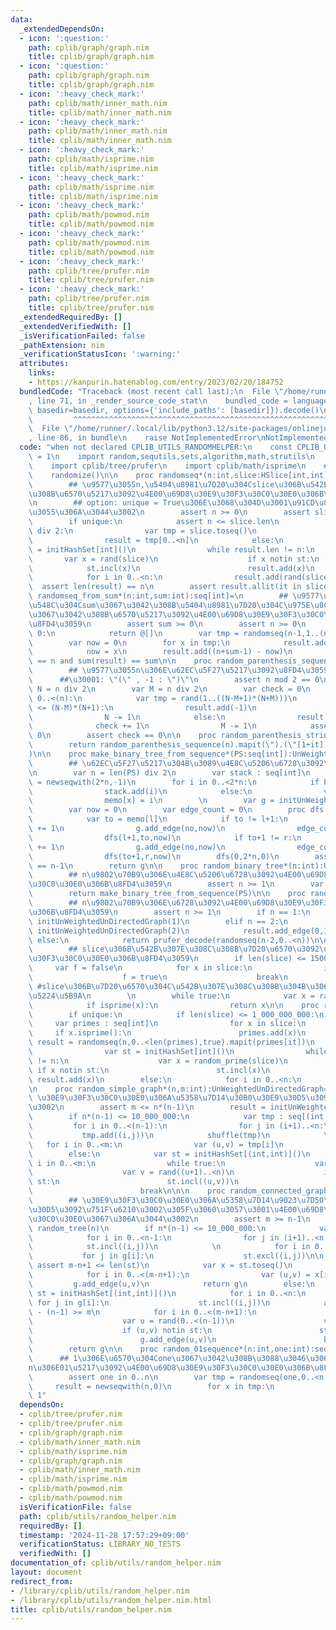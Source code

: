 ```yaml
---
data:
  _extendedDependsOn:
  - icon: ':question:'
    path: cplib/graph/graph.nim
    title: cplib/graph/graph.nim
  - icon: ':question:'
    path: cplib/graph/graph.nim
    title: cplib/graph/graph.nim
  - icon: ':heavy_check_mark:'
    path: cplib/math/inner_math.nim
    title: cplib/math/inner_math.nim
  - icon: ':heavy_check_mark:'
    path: cplib/math/inner_math.nim
    title: cplib/math/inner_math.nim
  - icon: ':heavy_check_mark:'
    path: cplib/math/isprime.nim
    title: cplib/math/isprime.nim
  - icon: ':heavy_check_mark:'
    path: cplib/math/isprime.nim
    title: cplib/math/isprime.nim
  - icon: ':heavy_check_mark:'
    path: cplib/math/powmod.nim
    title: cplib/math/powmod.nim
  - icon: ':heavy_check_mark:'
    path: cplib/math/powmod.nim
    title: cplib/math/powmod.nim
  - icon: ':heavy_check_mark:'
    path: cplib/tree/prufer.nim
    title: cplib/tree/prufer.nim
  - icon: ':heavy_check_mark:'
    path: cplib/tree/prufer.nim
    title: cplib/tree/prufer.nim
  _extendedRequiredBy: []
  _extendedVerifiedWith: []
  _isVerificationFailed: false
  _pathExtension: nim
  _verificationStatusIcon: ':warning:'
  attributes:
    links:
    - https://kanpurin.hatenablog.com/entry/2023/02/20/184752
  bundledCode: "Traceback (most recent call last):\n  File \"/home/runner/.local/lib/python3.12/site-packages/onlinejudge_verify/documentation/build.py\"\
    , line 71, in _render_source_code_stat\n    bundled_code = language.bundle(stat.path,\
    \ basedir=basedir, options={'include_paths': [basedir]}).decode()\n          \
    \         ^^^^^^^^^^^^^^^^^^^^^^^^^^^^^^^^^^^^^^^^^^^^^^^^^^^^^^^^^^^^^^^^^^^^^^^^^^^^^^^^^\n\
    \  File \"/home/runner/.local/lib/python3.12/site-packages/onlinejudge_verify/languages/nim.py\"\
    , line 86, in bundle\n    raise NotImplementedError\nNotImplementedError\n"
  code: "when not declared CPLIB_UTILS_RANDOMHELPER:\n    const CPLIB_UTILS_RANDOMHELPER*\
    \ = 1\n    import random,sequtils,sets,algorithm,math,strutils\n    import cplib/graph/graph\n\
    \    import cplib/tree/prufer\n    import cplib/math/isprime\n    # https://kanpurin.hatenablog.com/entry/2023/02/20/184752\n\
    \    randomize()\n\n    proc randomseq*(n:int,slice:HSlice[int,int],unique:bool=false):seq[int]=\n\
    \        ## \u9577\u3055n,\u5404\u8981\u7D20\u304Cslice\u306B\u542B\u307E\u308C\
    \u308B\u6570\u5217\u3092\u4E00\u69D8\u30E9\u30F3\u30C0\u30E0\u306B\u8FD4\u3059\
    \n        ## option: unique = True\u306E\u3068\u304D\u3001\u91CD\u8907\u3092\u8A31\
    \u3055\u306A\u3044\u3002\n        assert n >= 0\n        assert slice.len >= 1\n\
    \        if unique:\n            assert n <= slice.len\n            if n >= slice.len\
    \ div 2:\n                var tmp = slice.toseq()\n                shuffle(tmp)\n\
    \                result = tmp[0..<n]\n            else:\n                var st\
    \ = initHashSet[int]()\n                while result.len != n:\n             \
    \       var x = rand(slice)\n                    if x notin st:\n            \
    \            st.incl(x)\n                        result.add(x)\n        else:\n\
    \            for i in 0..<n:\n                result.add(rand(slice))\n      \
    \  assert len(result) == n\n        assert result.allit(it in slice)\n\n    proc\
    \ randomseq_from_sum*(n:int,sum:int):seq[int]=\n        ## \u9577\u3055n,\u7DCF\
    \u548C\u304Csum\u3067\u3042\u308B\u5404\u8981\u7D20\u304C\u975E\u8CA0\u6574\u6570\
    \u3067\u3042\u308B\u6570\u5217\u3092\u4E00\u69D8\u30E9\u30F3\u30C0\u30E0\u306B\
    \u8FD4\u3059\n        assert sum >= 0\n        assert n >= 0\n        if n ==\
    \ 0:\n            return @[]\n        var tmp = randomseq(n-1,1..(n+sum-1),true).sorted()\n\
    \        var now = 0\n        for x in tmp:\n            result.add(x-now-1)\n\
    \            now = x\n        result.add((n+sum-1) - now)\n        assert len(result)\
    \ == n and sum(result) == sum\n\n    proc random_parenthesis_sequence*(n:int):seq[int]=\n\
    \        ## \u9577\u3055n\u306E\u62EC\u5F27\u5217\u3092\u8FD4\u3059\u3002\n  \
    \      ##\u30001: \"(\" , -1 : \")\"\n        assert n mod 2 == 0\n\n        var\
    \ N = n div 2\n        var M = n div 2\n        var check = 0\n        for i in\
    \ 0..<(n):\n            var tmp = rand(1..((N-M+1)*(N+M)))\n            if tmp\
    \ <= (N-M)*(N+1):\n                result.add(-1)\n                check -= 1\n\
    \                N -= 1\n            else:\n                result.add(1)\n  \
    \              check += 1\n                M -= 1\n            assert check >=\
    \ 0\n        assert check == 0\n\n    proc random_parenthesis_string*(n:int):string=\n\
    \        return random_parenthesis_sequence(n).mapit(\").(\"[1+it]).join(\"\"\
    )\n\n    proc make_binary_tree_from_sequence*(PS:seq[int]):UnWeightedUnDirectedGraph=\n\
    \        ## \u62EC\u5F27\u5217\u304B\u3089\u4E8C\u5206\u6728\u3092\u5FA9\u5143\
    \n        var n = len(PS) div 2\n        var stack : seq[int]\n        var memo\
    \ = newseqwith(2*n,-1)\n        for i in 0..<2*n:\n            if PS[i] == 1:\n\
    \                stack.add(i)\n            else:\n                var x = stack.pop()\n\
    \                memo[x] = i\n        \n        var g = initUnWeightedUnDirectedGraph(n)\n\
    \        var now = 0\n        var edge_count = 0\n        proc dfs(l,r,no:int)=\n\
    \            var to = memo[l]\n            if to != l+1:\n                now\
    \ += 1\n                g.add_edge(no,now)\n                edge_count += 1\n\
    \                dfs(l+1,to,now)\n            if to+1 != r:\n                now\
    \ += 1\n                g.add_edge(no,now)\n                edge_count += 1\n\
    \                dfs(to+1,r,now)\n        dfs(0,2*n,0)\n        assert edge_count\
    \ == n-1\n        return g\n\n    proc random_binary_tree*(n:int):UnWeightedUnDirectedGraph=\n\
    \        ## n\u9802\u70B9\u306E\u4E8C\u5206\u6728\u3092\u4E00\u69D8\u30E9\u30F3\
    \u30C0\u30E0\u306B\u8FD4\u3059\n        assert n >= 1\n        var PS = random_parenthesis_sequence(2*n)\n\
    \        return make_binary_tree_from_sequence(PS)\n\n    proc random_tree*(n:int):UnWeightedUnDirectedGraph=\n\
    \        ## n\u9802\u70B9\u306E\u6728\u3092\u4E00\u69D8\u30E9\u30F3\u30C0\u30E0\
    \u306B\u8FD4\u3059\n        assert n >= 1\n        if n == 1:\n            return\
    \ initUnWeightedUnDirectedGraph(1)\n        elif n == 2:\n            result =\
    \ initUnWeightedUnDirectedGraph(2)\n            result.add_edge(0,1)\n       \
    \ else:\n            return prufer_decode(randomseq(n-2,0..<n))\n\n    proc random_prime*(slice:HSlice[int,int]):int=\n\
    \        ## slice\u306B\u542B\u307E\u308C\u308B\u7D20\u6570\u3092\u4E00\u69D8\u30E9\
    \u30F3\u30C0\u30E0\u306B\u8FD4\u3059\n        if len(slice) <= 1500:\n       \
    \     var f = false\n            for x in slice:\n                if isprime(x):\n\
    \                    f = true\n                    break\n            assert f\
    \ #slice\u306B\u7D20\u6570\u304C\u542B\u307E\u308C\u308B\u304B\u3069\u3046\u304B\
    \u5224\u5B9A\n        \n        while true:\n            var x = rand(slice)\n\
    \            if isprime(x):\n                return x\n\n    proc random_prime_sequence*(n:int,slice:HSlice[int,int],unique:bool=false):seq[int]=\n\
    \        if unique:\n            if len(slice) <= 1_000_000_000:\n           \
    \     var primes : seq[int]\n                for x in slice:\n               \
    \     if x.isprime():\n                        primes.add(x)\n               \
    \ result = randomseq(n,0..<len(primes),true).mapit(primes[it])\n            else:\n\
    \                var st = initHashSet[int]()\n                while result.len\
    \ != n:\n                    var x = random_prime(slice)\n                   \
    \ if x notin st:\n                        st.incl(x)\n                       \
    \ result.add(x)\n        else:\n            for i in 0..<n:\n                result.add(random_prime(slice))\n\
    \n    proc random_simple_graph*(n,m:int):UnWeightedUnDirectedGraph=\n        ##\
    \ \u30E9\u30F3\u30C0\u30E0\u306A\u5358\u7D14\u30B0\u30E9\u30D5\u3092\u4F5C\u6210\
    \u3002\n        assert m <= n*(n-1)\n        result = initUnWeightedUnDirectedGraph(n)\n\
    \        if n*(n-1) <= 10_000_000:\n            var tmp : seq[(int,int)]\n   \
    \         for i in 0..<(n-1):\n                for j in (i+1)..<n:\n         \
    \           tmp.add((i,j))\n            shuffle(tmp)\n            \n         \
    \   for i in 0..<m:\n                var (u,v) = tmp[i]\n                result.add_edge(u,v)\n\
    \        else:\n            var st = initHashSet[(int,int)]()\n            for\
    \ i in 0..<m:\n                while true:\n                    var u = rand(0..<(n-1))\n\
    \                    var v = rand((u+1)..<n)\n                    if (u,v) notin\
    \ st:\n                        st.incl((u,v))\n                        result.add_edge(u,v)\n\
    \                        break\n\n\n    proc random_connected_graph*(n,m:int):UnWeightedUnDirectedGraph=\n\
    \        ## \u30E9\u30F3\u30C0\u30E0\u306A\u5358\u7D14\u9023\u7D50\u30B0\u30E9\
    \u30D5\u3092\u751F\u6210\u3002\u305F\u3060\u3057\u3001\u4E00\u69D8\u30E9\u30F3\
    \u30C0\u30E0\u3067\u306A\u3044\u3002\n        assert m >= n-1\n        var g =\
    \ random_tree(n)\n        if n*(n-1) <= 10_000_000:\n            var st = initHashSet[(int,int)]()\n\
    \            for i in 0..<n-1:\n                for j in (i+1)..<n:\n        \
    \            st.incl((i,j))\n            \n            for i in 0..<n:\n     \
    \           for j in g[i]:\n                    st.excl((i,j))\n\n           \
    \ assert m-n+1 <= len(st)\n            var x = st.toseq()\n            shuffle(x)\n\
    \            for i in 0..<(m-n+1):\n                var (u,v) = x[i]\n       \
    \         g.add_edge(u,v)\n            return g\n        else:\n            var\
    \ st = initHashSet[(int,int)]()\n            for i in 0..<n:\n               \
    \ for j in g[i]:\n                    st.incl((i,j))\n            assert n*(n-1)\
    \ - (n-1) >= m\n            for i in 0..<(m-n+1):\n                while true:\n\
    \                    var u = rand(0..<(n-1))\n                    var v = rand((u+1)..<n)\n\
    \                    if (u,v) notin st:\n                        st.incl((u,v))\n\
    \                        g.add_edge(u,v)\n                        break\n    \
    \        return g\n\n    proc random_01sequence*(n:int,one:int):seq[int]=\n  \
    \      ## 1\u306E\u6570\u304Cone\u3067\u3042\u308B\u3088\u3046\u306A\u9577\u3055\
    n\u306E01\u5217\u3092\u4E00\u69D8\u30E9\u30F3\u30C0\u30E0\u306B\u8FD4\u3059\n\
    \        assert one in 0..n\n        var tmp = randomseq(one,0..<n,true)\n   \
    \     result = newseqwith(n,0)\n        for x in tmp:\n            result[x] =\
    \ 1"
  dependsOn:
  - cplib/tree/prufer.nim
  - cplib/tree/prufer.nim
  - cplib/graph/graph.nim
  - cplib/math/inner_math.nim
  - cplib/math/isprime.nim
  - cplib/graph/graph.nim
  - cplib/math/inner_math.nim
  - cplib/math/isprime.nim
  - cplib/math/powmod.nim
  - cplib/math/powmod.nim
  isVerificationFile: false
  path: cplib/utils/random_helper.nim
  requiredBy: []
  timestamp: '2024-11-28 17:57:29+09:00'
  verificationStatus: LIBRARY_NO_TESTS
  verifiedWith: []
documentation_of: cplib/utils/random_helper.nim
layout: document
redirect_from:
- /library/cplib/utils/random_helper.nim
- /library/cplib/utils/random_helper.nim.html
title: cplib/utils/random_helper.nim
---
```

